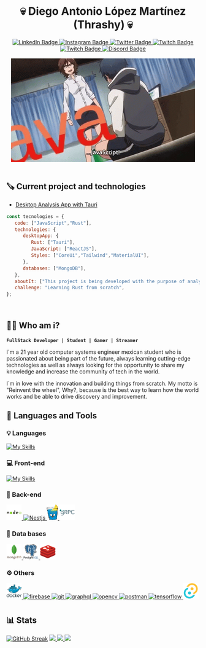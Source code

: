 <h1 align="center">💀 Diego Antonio López Martínez (Thrashy) 💀</h1>

<div align="center" id="badges">
  <a href="https://www.linkedin.com/in/thrashy190">
    <img src="https://img.shields.io/badge/LinkedIn-blue?style=for-the-badge&logo=linkedin&logoColor=white" alt="LinkedIn Badge"/>
  </a>
  <a href="https://www.instagram.com/_thrashy_/">
    <img src="https://img.shields.io/badge/Instagram-purple?style=for-the-badge&logo=instagram&logoColor=white" alt="Instagram Badge"/>
  </a>
  <a href="https://twitter.com/Thrashybb345">
    <img src="https://img.shields.io/badge/Twitter-blue?style=for-the-badge&logo=twitter&logoColor=white" alt="Twitter Badge"/>
  </a>
   <a href="https://www.twitch.tv/thrashy19">
    <img src="https://img.shields.io/badge/Twitch-purple?style=for-the-badge&logo=twitch&logoColor=white" alt="Twitch Badge"/>
  </a>
   
  <a href="https://dev.to/thrashy190">
    <img src="https://img.shields.io/badge/Dev.to-white?style=for-the-badge&logo=dev.to&logoColor=black" alt="Twitch Badge"/>
  </a>
   <a href="https://discord.gg/2skZVhpbjK">
    <img src="https://img.shields.io/badge/Discord_server-blue?style=for-the-badge&logo=discord&logoColor=white" alt="Discord Badge"/>
  </a>
</div>

<br />

<div align="center">
  <img src="./anime-coding.gif" alt="img"/>
</div>

<br />

## 🪚 Current project and technologies

* [Desktop Analysis App with Tauri](https://github.com/Thrashy190/DataAnalysisApp)

```javascript
const tecnologies = {
   code: ["JavaScript","Rust"],
   technologies: {
      desktopApp: {
         Rust: ["Tauri"],
         JavaScript: ["ReactJS"],
         Styles: ["CoreUi","Tailwind","MaterialUI"],
      },
      databases: ["MongoDB"],
   },
   aboutIt: ["This project is being developed with the purpose of analyzing/visualizing driving data from police school cadets"],
   challenge: "Learning Rust from scratch",
};
```


<br />

## 👨‍💻 Who am i?

**`FullStack Developer | Student | Gamer | Streamer `**

I´m a 21 year old computer systems engineer mexican student who is passionated about being part of the future, always learning cutting-edge technologies as well as always looking for the opportunity to share my knowledge and increase the community of tech in the world.

I´m in love with the innovation and building things from scratch. My motto is "Reinvent the wheel", Why?, because is the best way to learn how the world works and be able to drive discovery and improvement.


## 🧰 Languages and Tools

### 💡 Languages
[![My Skills](https://skillicons.dev/icons?i=js,html,css,c,cpp,go,java,py,rust,dart)](https://skillicons.dev)

### 💻 Front-end
[![My Skills](https://skillicons.dev/icons?i=react,flutter,vue,bootstrap,tailwind,sass)](https://skillicons.dev)

### 🔧 Back-end

<p align="left">

<a href="https://nodejs.org" target="_blank" rel="noreferrer">
  <img
    src="https://raw.githubusercontent.com/devicons/devicon/master/icons/nodejs/nodejs-original-wordmark.svg"
    alt="nodejs"
    width="40"
    height="40"
  />
</a>
  
 <a href="https://nestjs.com/" target="_blank" rel="noreferrer">
    <img
    src="https://cdn.jsdelivr.net/gh/devicons/devicon/icons/nestjs/nestjs-plain.svg"
    alt="Nestjs"
    width="40"
    height="40"
  />
</a>
   

<a href="https://gin-gonic.com/" target="_blank" rel="noreferrer">
  <img 
    src="./color.png" 
    alt="gin" 
    height="40"
  />
</a>

<a href="https://grpc.io/" target="_blank" rel="noreferrer">
  <img 
    src="./grpc.png" 
    alt="grpc" 
    height="40"
  />
</a>

</p >

### 💾 Data bases

<p align="left">

<a href="https://www.mongodb.com/" target="_blank" rel="noreferrer">
  <img
    src="https://raw.githubusercontent.com/devicons/devicon/master/icons/mongodb/mongodb-original-wordmark.svg"
    alt="mongodb"
    width="40"
    height="40"
  />
</a>

<a href="https://www.postgresql.org" target="_blank" rel="noreferrer">
  <img
    src="https://raw.githubusercontent.com/devicons/devicon/master/icons/postgresql/postgresql-original-wordmark.svg"
    alt="postgresql"
    width="40"
    height="40"
  />
</a>

<a href="https://redis.io/" target="_blank" rel="noreferrer">
  <img
    src="./redis.png"
    alt="redis"
    width="40"
    height="40"
  />
</a>

</p >

### ⚙ Others

<p align="left">

<a href="https://www.docker.com/" target="_blank" rel="noreferrer">
  <img
    src="https://raw.githubusercontent.com/devicons/devicon/master/icons/docker/docker-original-wordmark.svg"
    alt="docker"
    width="40"
    height="40"
  />
</a>

<a href="https://firebase.g oogle.com/" target="_blank" rel="noreferrer">
  <img
    src="https://www.vectorlogo.zone/logos/firebase/firebase-icon.svg"
    alt="firebase"
    width="40"
    height="40"
  />
</a>

<a href="https://git-scm.com/" target="_blank" rel="noreferrer">
  <img
    src="https://www.vectorlogo.zone/logos/git-scm/git-scm-icon.svg"
    alt="git"
    width="40"
    height="40"
  />
</a>

<a href="https://graphql.org" target="_blank" rel="noreferrer">
  <img
    src="https://www.vectorlogo.zone/logos/graphql/graphql-icon.svg"
    alt="graphql"
    width="40"
    height="40"
  />
</a>

<a href="https://opencv.org/" target="_blank" rel="noreferrer">
  <img
    src="https://www.vectorlogo.zone/logos/opencv/opencv-icon.svg"
    alt="opencv"
    width="40"
    height="40"
  />
</a>

<a href="https://postman.com" target="_blank" rel="noreferrer">
  <img
    src="https://www.vectorlogo.zone/logos/getpostman/getpostman-icon.svg"
    alt="postman"
    width="40"
    height="40"
  />
</a>

<a href="https://www.tensorflow.org" target="_blank" rel="noreferrer">
  <img
    src="https://www.vectorlogo.zone/logos/tensorflow/tensorflow-icon.svg"
    alt="tensorflow"
    width="40"
    height="40"
  />
</a>

<a href="https://tauri.app/" target="_blank" rel="noreferrer">
  <img
    src="./tauri-1.svg"
    alt="Tauri"
    width="40"
    height="40"
  />
</a>

</p >

#

## 📊 Stats
<a href="https://git.io/streak-stats"><img src="https://streak-stats.demolab.com?user=Thrashy190&theme=dracula&border_radius=4&locale=es&date_format=j%20M%5B%20Y%5D&mode=weekly" alt="GitHub Streak" /></a>
<a href="https://github.com/Thrashy190">
  <img height="180em" src="https://github-readme-stats.vercel.app/api?username=thrashy190&theme=radical&show_icons=true" />
  <img height="180em" src="https://github-readme-stats.vercel.app/api/top-langs/?username=thrashy190&theme=radical&layout=compact" />
</a>
<img src="https://github-profile-trophy.vercel.app/?username=Thrashy190&theme=darkhub">
